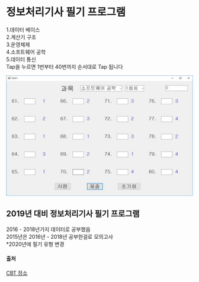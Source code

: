 # 정보처리기사 필기 프로그램 <br/>
1.데이터 베이스 <br/>
2.계산기 구조 <br/>
3.운영체제 <br/>
4.소프트웨어 공학 <br/>
5.데이터 통신 <br/>
Tap을 누르면 1번부터 40번까지 순서대로 Tap 됩니다 <br/>

![Profile.JPG](https://github.com/hunter95001/NOTE/blob/master/Image/%EC%A0%95%EC%B2%98%EA%B8%B0%20%EC%8B%9C%ED%97%98%EC%9A%A9.JPG?raw=true)

## 2019년 대비 정보처리기사 필기 프로그램 <br/>
2016 - 2018년가지 데이터로 공부했음<br/>
2015년은 2016년 - 2018년 공부한걸로 모의고사 <br/>
*2020년에 필기 유형 변경<br/>

#### 출처
<a href="https://www.comcbt.com/"><span class="label label-danger tech-button">CBT 장소</span></a>
